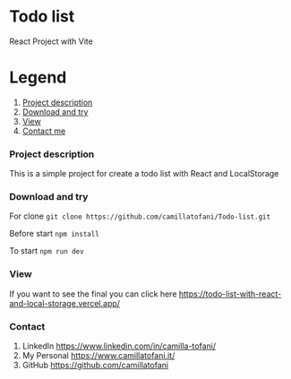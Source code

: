 # Todo list
React Project with Vite

# Legend
1. [Project description](#description)
2. [Download and try](#download)
3. [View](#view)
4. [Contact me](#contact)

### Project description
<a name="description"></a>
This is a simple project for create a todo list with React and LocalStorage

### Download and try
<a name="download"></a>

For clone
`git clone https://github.com/camillatofani/Todo-list.git`

Before start
`npm install`

To start
`npm run dev`

### View
<a name="view"></a>

If you want to see the final you can click here https://todo-list-with-react-and-local-storage.vercel.app/

### Contact
<a name="contact"></a>

1. LinkedIn https://www.linkedin.com/in/camilla-tofani/
2. My Personal https://www.camillatofani.it/
3. GitHub https://github.com/camillatofani
